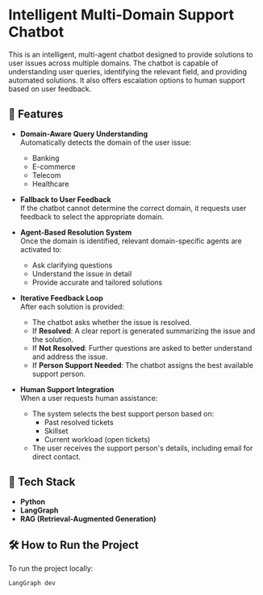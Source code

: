 # Intelligent Multi-Domain Support Chatbot

This is an intelligent, multi-agent chatbot designed to provide solutions to user issues across multiple domains. The chatbot is capable of understanding user queries, identifying the relevant field, and providing automated solutions. It also offers escalation options to human support based on user feedback.

## 🚀 Features

- **Domain-Aware Query Understanding**  
  Automatically detects the domain of the user issue:
  - Banking
  - E-commerce
  - Telecom
  - Healthcare

- **Fallback to User Feedback**  
  If the chatbot cannot determine the correct domain, it requests user feedback to select the appropriate domain.

- **Agent-Based Resolution System**  
  Once the domain is identified, relevant domain-specific agents are activated to:
  - Ask clarifying questions
  - Understand the issue in detail
  - Provide accurate and tailored solutions

- **Iterative Feedback Loop**  
  After each solution is provided:
  - The chatbot asks whether the issue is resolved.
  - If **Resolved**: A clear report is generated summarizing the issue and the solution.
  - If **Not Resolved**: Further questions are asked to better understand and address the issue.
  - If **Person Support Needed**: The chatbot assigns the best available support person.

- **Human Support Integration**  
  When a user requests human assistance:
  - The system selects the best support person based on:
    - Past resolved tickets
    - Skillset
    - Current workload (open tickets)
  - The user receives the support person's details, including email for direct contact.

## 🧠 Tech Stack

- **Python**
- **LangGraph**
- **RAG (Retrieval-Augmented Generation)**

## 🛠 How to Run the Project

To run the project locally:

```bash
LangGraph dev

 
 
